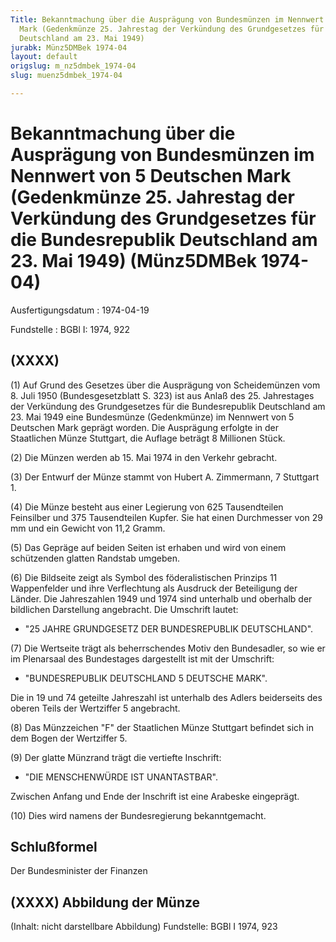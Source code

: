 ```yaml
---
Title: Bekanntmachung über die Ausprägung von Bundesmünzen im Nennwert von 5 Deutschen
  Mark (Gedenkmünze 25. Jahrestag der Verkündung des Grundgesetzes für die Bundesrepublik
  Deutschland am 23. Mai 1949)
jurabk: Münz5DMBek 1974-04
layout: default
origslug: m_nz5dmbek_1974-04
slug: muenz5dmbek_1974-04

---
```


# Bekanntmachung über die Ausprägung von Bundesmünzen im Nennwert von 5 Deutschen Mark (Gedenkmünze 25. Jahrestag der Verkündung des Grundgesetzes für die Bundesrepublik Deutschland am 23. Mai 1949) (Münz5DMBek 1974-04)

Ausfertigungsdatum
:   1974-04-19

Fundstelle
:   BGBl I: 1974, 922



## (XXXX)

(1) Auf Grund des Gesetzes über die Ausprägung von Scheidemünzen vom 8. Juli 1950 (Bundesgesetzblatt S. 323) ist aus Anlaß des 25. Jahrestages der Verkündung des Grundgesetzes für die Bundesrepublik Deutschland am 23. Mai 1949 eine Bundesmünze (Gedenkmünze) im Nennwert von 5 Deutschen Mark geprägt worden. Die Ausprägung erfolgte in der Staatlichen Münze Stuttgart, die Auflage beträgt 8 Millionen Stück.

(2) Die Münzen werden ab 15. Mai 1974 in den Verkehr gebracht.

(3) Der Entwurf der Münze stammt von Hubert A. Zimmermann, 7 Stuttgart 1.

(4) Die Münze besteht aus einer Legierung von 625 Tausendteilen Feinsilber und 375 Tausendteilen Kupfer. Sie hat einen Durchmesser von 29 mm und ein Gewicht von 11,2 Gramm.

(5) Das Gepräge auf beiden Seiten ist erhaben und wird von einem schützenden glatten Randstab umgeben.

(6) Die Bildseite zeigt als Symbol des föderalistischen Prinzips 11 Wappenfelder und ihre Verflechtung als Ausdruck der Beteiligung der Länder. Die Jahreszahlen 1949 und 1974 sind unterhalb und oberhalb der bildlichen Darstellung angebracht. Die Umschrift lautet:

*   "25 JAHRE GRUNDGESETZ DER BUNDESREPUBLIK DEUTSCHLAND".



(7) Die Wertseite trägt als beherrschendes Motiv den Bundesadler, so wie er im Plenarsaal des Bundestages dargestellt ist mit der Umschrift:

*   "BUNDESREPUBLIK DEUTSCHLAND 5 DEUTSCHE MARK".



Die in 19 und 74 geteilte Jahreszahl ist unterhalb des Adlers beiderseits des oberen Teils der Wertziffer 5 angebracht.

(8) Das Münzzeichen "F" der Staatlichen Münze Stuttgart befindet sich in dem Bogen der Wertziffer 5.

(9) Der glatte Münzrand trägt die vertiefte Inschrift:

*   "DIE MENSCHENWÜRDE IST UNANTASTBAR".



Zwischen Anfang und Ende der Inschrift ist eine Arabeske eingeprägt.

(10) Dies wird namens der Bundesregierung bekanntgemacht.


## Schlußformel

Der Bundesminister der Finanzen


## (XXXX) Abbildung der Münze

(Inhalt: nicht darstellbare Abbildung)
Fundstelle: BGBl I 1974, 923

